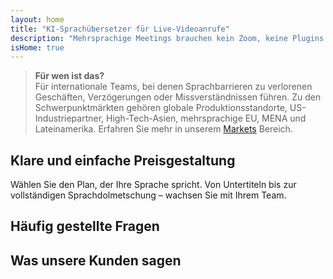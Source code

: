 ```yaml
---
layout: home
title: "KI-Sprachübersetzer für Live-Videoanrufe"
description: "Mehrsprachige Meetings brauchen kein Zoom, keine Plugins oder Dolmetscher. InterMind ist ein KI-Sprachübersetzer für Echtzeit-Videoanrufe — sprechen und sofort übersetzen."
isHome: true
---
```


<!-- text="Konzentrieren Sie sich auf Wachstum — lassen Sie InterMind die Sprachen handhaben." -->
<!-- text="Klassenzimmer brauchen Jahre; InterMind liefert heute Echtzeitverständigung in jeder Sprache." -->
<!-- text="**Mehrsprachige** Videomeetings mit **Sprach**-Dolmetschung" -->
<!-- title="Live-**Dolmetsch**-Videomeetings" -->

<HeroSection
title="Treffen Sie sich in **jeder** Sprache"
text="Neue Generation von Videoanrufen. KI-Sprachübersetzung — weiterentwickelt zur Echtzeit-Dolmetschung.">

<AuthButton text="Hören Sie den Unterschied" buttonClass="brand"/>
<!-- <ContactFormModalNav buttonText="Demo anfordern"/>
<NavButton to="#pricing" buttonClass="alt" buttonLabel="Preise" /> -->
</HeroSection>

> **Für wen ist das?**  
> Für internationale Teams, bei denen Sprachbarrieren zu verlorenen Geschäften, Verzögerungen oder Missverständnissen führen. Zu den Schwerpunktmärkten gehören globale Produktionsstandorte, US-Industriepartner, High-Tech-Asien, mehrsprachige EU, MENA und Lateinamerika. Erfahren Sie mehr in unserem [Markets](/product/markets) Bereich.

<span id="1"></span>
<FeatureBlock :card="{
  title: 'Übersetzung ≠ Verständnis. Das ist der nächste Schritt.',
  details: 'Egal in welcher Sprache, **Ihre Stimme wird gehört — und verstanden** — als ob Sie die gleiche Sprache sprechen würden.',
    items: [
      '⚡︎ Natürlich, in [Echtzeit](/product/how-it-works), und ohne Untertitel oder Verzögerung.',
      '✧ KI-gestützte Dolmetschung erfasst Tonfall, Absicht und branchenspezifische Terminologie.',
    ],
  link: './product/what-is-intermind',
  src: {
    light: '/1.png',
    dark: '/1.png',
  },
  inversion: false
}" />

<span id="3"></span>
<FeatureBlock :card="{
    title: 'Der Verstand in Ihren Meetings',
    details: 'InterMind verwandelt jeden mehrsprachigen Anruf in klares, durchsuchbares Wissen.',
    items: [
      '🔍 **Fragen Sie alles** — KI findet Antworten **in all Ihren Meetings**.',
      '✧ Extrahiert automatisch Aufgaben, Verantwortliche und Fristen.',
      '✧ Fasst Kernpunkte in jeder Sprache sofort zusammen.',
    ],
    link: '/product/how-it-works#🧩-deep-memory-deep-understanding',
    src: {
      light: '/2l.png',
      dark: '/2d.png',
    },
    inversion: true
  }" />

<span id="2"></span>
<FeatureBlock :card="{
    title: 'Entwickelt für professionelle Meetings — nicht nur zum Plaudern',
    details: 'InterMind ist eine **professionelle Videomeeting-Plattform**, kein einfaches Add-on oder Plugin.',
    items: [
      '✧ 1080p Auflösung, intelligente Geräuschunterdrückung, Terminplanung, Moderation, Bildschirmfreigabe, Aufnahme, Teilnehmer-Chat, Kalenderintegration und Sprachübersetzung mit Untertiteln — alles integriert und sofort einsatzbereit.',
      '✧ **Für immer kostenlos** — keine Kreditkarte, keine Zeitbegrenzung.',
    ],
    link: '/product/how-it-works',
    src: {
      light: '/3.png',
      dark: '/3.png',
    },
    inversion: false
  }" />

<span id="4"></span>
<FeatureBlock
  :card="{
    title: 'Datenschutz wo er wichtig ist',
    details:
      'InterMind ist für vertrauenskritische Gespräche entwickelt — wo Privatsphäre und Kontrolle am wichtigsten sind.',
    items: [
      '⚡︎ [Regionsbasierter Datenschutz](/product/privacy-architecture) — EU, USA, SO-Asien',
      '✧ Konform mit: DSGVO, CCPA, UAE PDPL',
      '✧ **Kein Datentraining**. Kein Zugriff durch Dritte.'
    ],
    link: '/product/privacy-architecture',
    src: {
      light: '/4.png',
      dark: '/4.png',
    },
    inversion: true
  }"
/>

<span id="Pricing"></span>

## Klare und einfache Preisgestaltung

Wählen Sie den Plan, der Ihre Sprache spricht. Von Untertiteln bis zur vollständigen Sprachdolmetschung – wachsen Sie mit Ihrem Team.

<PricingPlans :plans="[
  {
    title: '**Basic** 1 Benutzer',
    price: '**Kostenlos für immer**',
    details: 'Kein Spielzeug. Nur eine Tür.',
    items: [
      '100 Teilnehmer Videomeetings [💬](#2)',
      '30GB gemeinsamer Speicher pro Benutzer',
      'Sprachübersetzung mit Untertiteln [💬](#2)',
      'KI-Meeting-Assistent für Notizen & Zusammenfassungen [💬](#3)',
    ],
  },
  {
    title: '**Pro** 1-99 Benutzer',
    price: '**20€** /Monat/Benutzer, jährlich abgerechnet',
    details: 'oder 25€ monatlich abgerechnet',
    items: [
      '150 Teilnehmer Videomeetings [💬](#2)',
      '2TB gemeinsamer Speicher pro Benutzer',
      'Sprachübersetzung mit Untertiteln [💬](#2) + **Zweiwege-Sprache-zu-Sprache-Dolmetschung** [💬](#1)',
      'KI-Assistent, der **Gespräche in Aktionen umwandelt** (mit Aufgaben, Highlights & Transkripten) [💬](#3)',
    ],
  },
  {
    title: '**Business** 1-250 Benutzer',
    price: '**Individuelle Preisgestaltung**',
    details: 'Entwickelt für Skalierbarkeit, Datenschutz & Compliance',
    items: [
      '500 Teilnehmer Videomeetings[💬](#2)',
      '5TB gemeinsamer Speicher pro Benutzer',
      'Sprachübersetzung mit Untertiteln [💬](#2) + **Zweiwege-Sprache-zu-Sprache-Dolmetschung** [💬](#1)',
      '**KI-Kollege**. Sieht menschlich aus. Klingt natürlich. Intelligenter als Sie.',
      'GDPR, CCPA, PDPL-konforme Architektur',
      '**Regionsbasiertes Privacy-Routing** (EU / US / Asien) [💬](#4)',
    ],
  }
]">
<AuthButton text="Kostenlos testen — keine Kreditkarte" buttonClass="alt"/>
<AuthButton text="Jetzt kaufen" buttonClass="brand"/>
<ContactFormModalNav buttonText="Sprechen Sie mit unserem Team" buttonClass="alt"/>
</PricingPlans>

<span id="FAQ"></span>

## Häufig gestellte Fragen

<AccordionGroup :items="
[
  {
    q: 'Was ist ein lizenzierter Benutzer und was ist ein Teilnehmer?',
    a: 'Ein *lizenzierter Benutzer* hat eine kostenlose oder kostenpflichtige Meeting-Lizenz und kann Meetings innerhalb der Grenzen seines Plans planen. *Teilnehmer* sind Eingeladene — sie **benötigen kein Konto oder Lizenz** zur Teilnahme und können sich von jedem Gerät aus **kostenlos** verbinden.'
  },
  {
    q: 'Wie viele Teilnehmer können an einem Meeting teilnehmen?',
    a: 'Das hängt von Ihrem Plan ab: *Basic* unterstützt bis zu **100 Teilnehmer**, *Pro* bis zu **150** und *Business* bis zu **500**.'
  },
  {
    q: 'Wie viele Personen können eine InterMind-Lizenz nutzen?',
    a: 'Jeder *lizenzierte Benutzer* kann **unbegrenzt viele Meetings** hosten. Wenn mehrere Teammitglieder gleichzeitig Meetings hosten müssen, benötigt jeder eine eigene Lizenz.'
  },
  {
    q: 'Funktioniert die Sprachdolmetschung in allen Plänen?',
    a: 'Ja, *Sprachdolmetschung* ist in allen Plänen verfügbar. Bei *Basic* funktioniert sie **nur mit Untertiteln**. *Pro* und *Business* schalten die vollständige **bidirektionale Sprache-zu-Sprache-Dolmetschung**, mehr Kapazität und erweiterte Funktionen frei.'
  },
  {
    q: 'Wie lange kann ein Meeting maximal dauern?',
    a: 'Meetings können in allen Plänen bis zu **24 Stunden** dauern.'
  },
  {
    q: 'Kann ich Meetings aufzeichnen?',
    a: 'Ja, alle Pläne unterstützen **Meeting-Aufzeichnungen**. Die Aufzeichnungen werden sicher in Ihrem Konto gespeichert und sind jederzeit zugänglich.'
  },
  {
    q: 'Gibt es eine Begrenzung für die Anzahl der Meetings, die ich hosten kann?',
    a: 'Nein. Sie können **unbegrenzt viele Meetings** hosten — selbst im *kostenlosen Basic-Plan*. *Pro* und *Business* Pläne bieten mehr Leistung, Teilnehmer und Kontrolle.'
  },
  {
    q: 'Was ist, wenn ich mehr Speicherplatz für Aufzeichnungen benötige?',
    a: '*Pro* enthält **2 TB** gemeinsamen Speicherplatz pro Benutzer. *Business* bietet **5 TB**. Benötigen Sie mehr? **Kontaktieren Sie uns** für individuelle Optionen.'
  },
  {
    q: 'Wie gewährleistet InterMind Datenschutz und Sicherheit?',
    a: 'InterMind ist **von Grund auf privat**. Alle Daten werden in Ihrer ausgewählten Region verarbeitet und gespeichert — *EU, USA oder Asien*. Wir erfüllen **DSGVO, CCPA und UAE PDPL** und **verwenden Ihre Inhalte niemals** für Training oder Zugriff durch Dritte.'
  },
  {
    q: 'Kann ich InterMind vor dem Kauf eines Plans testen?',
    a: 'Absolut. Der *kostenlose Basic-Plan* gibt Ihnen vollen Zugriff auf Kernfunktionen — einschließlich **mehrsprachiger Meetings**, **Untertitel** und einem **KI-Assistenten**. Keine Kreditkarte, **keine zeitliche Begrenzung**. Upgrade jederzeit möglich.'
  },
  {
    q: 'Was ist, wenn ich Hilfe oder Support benötige?',
    a: 'Support ist über unser **Hilfecenter**, **E-Mail** und **Live-Chat** verfügbar. *Business*-Nutzer erhalten **Priority-Support** mit einem persönlichen Ansprechpartner.'
  },
  {
    q: 'Kann ich mein Abonnement jederzeit kündigen?',
    a: 'Ja. *Monatspläne* enden zum Ende des Abrechnungszeitraums. *Jahrespläne* können gegen eine **anteilige Rückerstattung** gekündigt werden.'
  },
  {
    q: 'Wie kann ich meinen Plan upgraden oder downgraden?',
    a: 'Sie können Ihren Plan jederzeit über Ihre **Kontoeinstellungen** ändern. Änderungen treten **sofort** in Kraft.'
  },
  {
    q: 'Welche Sprachen unterstützt InterMind für die Sprachdolmetschung?',
    a: 'Wir unterstützen **über 100 Sprachen** mit Echtzeit-Sprachdolmetschung. Die Liste wächst stetig — aktuelle Updates finden Sie auf unserer Website.'
  },
  {
    q: 'Kann ich InterMind für Webinare oder große Veranstaltungen nutzen?',
    a: 'Ja. *Pro* und *Business* Pläne sind ideal für **große Meetings und Webinare** — mit Unterstützung für bis zu **500 Teilnehmer** im *Business*-Plan.'
  }
]
"/>

<span id="Testimonials"></span>

## Was unsere Kunden sagen

<AutoScrollTestimonials testimonialsUrl="/testimonials.json"/>